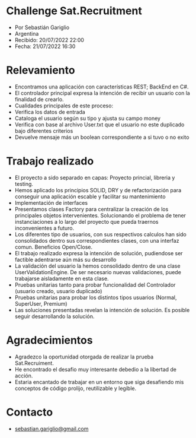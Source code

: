 # Challenge ****Sat.Recruitment****
* Por Sebastián Gariglio
* Argentina
* Recibido: 20/07/2022 22:00
* Fecha: 21/07/2022 16:30

# Relevamiento
* Encontramos una aplicación con características REST; BackEnd en C#.
* El controlador principal expresa la intención de recibir un usuario con la finalidad de crearlo. 
* Cualidades principales de este proceso: 
* Verifica los datos de entrada
* Cataloga el usuario según su tipo y ajusta su campo money
* Verifica con base al archivo User.txt que el usuario no este duplicado bajo diferentes criterios
* Devuelve mensaje más un boolean correspondiente a si tuvo o no exito

# Trabajo realizado
* El proyecto a sido separado en capas: Proyecto princial, libreria y testing. 
* Hemos aplicado los principios SOLID, DRY y de refactorización para conseguir una aplicación escable y facilitar su mantenimiento
* Implementación de interfaces
* Presentamos clases Factory para centralizar la creación de los principales objetos intervenientes. Solucionando el problema de tener instanciaciones a lo largo del proyecto que pueda traernos inconvenientes a futuro.
* Los diferentes tipo de usuarios, con sus respectivos calculos han sido consolidados dentro sus correspondientes clases, con una interfaz comun. Beneficios Open/Close.
* El trabajo realizado expresa la intención de solución, pudiendose ser factible adentrarse aún más su desarrollo
* La validación del usuario la hemos consolidado dentro de una clase UserValidationEngine. De ser necesario nuevas validaciones, puede trabajarse aisladamente en esta clase. 
* Pruebas unitarias tanto para probar funcionalidad del Controlador (usuario creado, usuario duplicado)
* Pruebas unitarias para probar los distintos tipos usuarios (Normal, SuperUser, Premium)
* Las soluciones presentadas revelan la intención de solución. Es posible seguir desarrollando la solución.

# Agradecimientos
* Agradezco la oportunidad otorgada de realizar la prueba Sat.Recruiment. 
* He encontrado el desafio muy interesante debedio a la libertad de acción. 
* Estaria encantado de trabajar en un entorno que siga desafiendo mis conceptos de código prolijo, reutilizable y legible. 

# Contacto
* sebastian.gariglio@gmail.com
